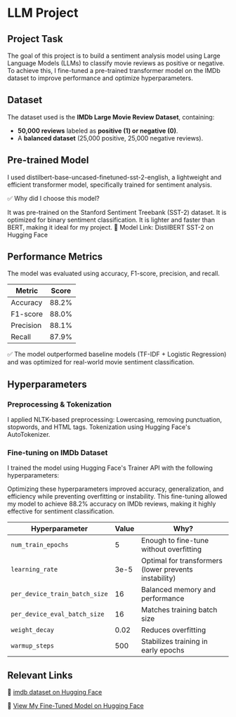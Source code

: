 # LLM Project

## Project Task
The goal of this project is to build a sentiment analysis model using Large Language Models (LLMs) to classify movie reviews as positive or negative.
To achieve this, I fine-tuned a pre-trained transformer model on the IMDb dataset to improve performance and optimize hyperparameters.

## Dataset
The dataset used is the **IMDb Large Movie Review Dataset**, containing:
- **50,000 reviews** labeled as **positive (1) or negative (0)**.
- A **balanced dataset** (25,000 positive, 25,000 negative reviews).

## Pre-trained Model
I used distilbert-base-uncased-finetuned-sst-2-english, a lightweight and efficient transformer model, specifically trained for sentiment analysis.

✅ Why did I choose this model?

It was pre-trained on the Stanford Sentiment Treebank (SST-2) dataset.
It is optimized for binary sentiment classification.
It is lighter and faster than BERT, making it ideal for my project.
🔗 Model Link: DistilBERT SST-2 on Hugging Face

## Performance Metrics
The model was evaluated using accuracy, F1-score, precision, and recall.

| Metric     | Score  |
|------------|--------|
| Accuracy   | 88.2%  |
| F1-score   | 88.0%  |
| Precision  | 88.1%  |
| Recall     | 87.9%  |

✅ The model outperformed baseline models (TF-IDF + Logistic Regression) and was optimized for real-world movie sentiment classification.

## Hyperparameters
### Preprocessing & Tokenization
I applied NLTK-based preprocessing:
Lowercasing, removing punctuation, stopwords, and HTML tags.
Tokenization using Hugging Face's AutoTokenizer.
### Fine-tuning on IMDb Dataset
I trained the model using Hugging Face's Trainer API with the following hyperparameters:

Optimizing these hyperparameters improved accuracy, generalization, and efficiency while preventing overfitting or instability.
This fine-tuning allowed my model to achieve 88.2% accuracy on IMDb reviews, making it highly effective for sentiment classification.

| Hyperparameter              | Value | Why?                                                        |
|----------------------------|--------|-------------------------------------------------------------|
| `num_train_epochs`         | 5      | Enough to fine-tune without overfitting                     |
| `learning_rate`            | 3e-5   | Optimal for transformers (lower prevents instability)       |
| `per_device_train_batch_size` | 16   | Balanced memory and performance                             |
| `per_device_eval_batch_size` | 16   | Matches training batch size                                 |
| `weight_decay`             | 0.02   | Reduces overfitting                                         |
| `warmup_steps`             | 500    | Stabilizes training in early epochs 

## Relevant Links

🚀 [imdb dataset on Hugging Face](https://huggingface.co/datasets/stanfordnlp/imdb)

🚀 [View My Fine-Tuned Model on Hugging Face](https://huggingface.co/dibajafarnejad/imdb-optimized-finetuned-distilbert/tree/main)
